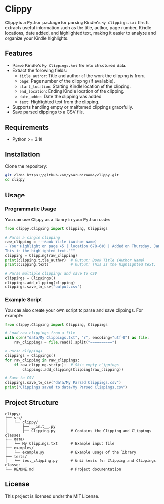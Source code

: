 # Clippy

Clippy is a Python package for parsing Kindle's `My Clippings.txt` file. It extracts useful information such as the title, author, page number, Kindle locations, date added, and highlighted text, making it easier to analyze and organize your Kindle highlights.

## Features

- Parse Kindle's `My Clippings.txt` file into structured data.
- Extract the following fields:
  - `title_author`: Title and author of the work the clipping is from.
  - `page`: Page number of the clipping (if available).
  - `start_location`: Starting Kindle location of the clipping.
  - `end_location`: Ending Kindle location of the clipping.
  - `date_added`: Date the clipping was added.
  - `text`: Highlighted text from the clipping.
- Supports handling empty or malformed clippings gracefully.
- Save parsed clippings to a CSV file.

## Requirements

- Python >= 3.10

## Installation

Clone the repository:
   ```bash
   git clone https://github.com/yourusername/clippy.git
   cd clippy
   ```

## Usage
### Programmatic Usage
You can use Clippy as a library in your Python code:
```python
from clippy.Clipping import Clipping, Clippings

# Parse a single clipping
raw_clipping = """Book Title (Author Name)
- Your Highlight on page 45 | location 678-680 | Added on Thursday, January 1, 2023
This is the highlighted text."""
clipping = Clipping(raw_clipping)
print(clipping.title_author)  # Output: Book Title (Author Name)
print(clipping.text)          # Output: This is the highlighted text.

# Parse multiple clippings and save to CSV
clippings = Clippings()
clippings.add_clipping(clipping)
clippings.save_to_csv("output.csv")
```

### Example Script
You can also create your own script to parse and save clippings. For example:
```python
from clippy.Clipping import Clipping, Clippings

# Load raw clippings from a file
with open("data/My Clippings.txt", "r", encoding="utf-8") as file:
    raw_clippings = file.read().split("==========")

# Parse clippings
clippings = Clippings()
for raw_clipping in raw_clippings:
    if raw_clipping.strip():  # Skip empty clippings
        clippings.add_clipping(Clipping(raw_clipping))

# Save to CSV
clippings.save_to_csv("data/My Parsed Clippings.csv")
print("Clippings saved to data/My Parsed Clippings.csv")
```

## Project Structure
```
clippy/
├── src/
│   └── clippy/
│       ├── __init__.py
│       ├── Clipping.py       # Contains the Clipping and Clippings classes
├── data/
│   └── My Clippings.txt      # Example input file
├── examples/
│   └── example.py            # Example usage of the library
├── tests/
│   └── test_clipping.py      # Unit tests for Clipping and Clippings classes
└── README.md                 # Project documentation
```

## License
This project is licensed under the MIT License.